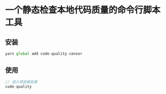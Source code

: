 # 一个静态检查本地代码质量的命令行脚本工具

## 安装
```javascript
yarn global add code-quality-censor
```

## 使用
```javascript
// 进入项目根目录
code-quality 
```